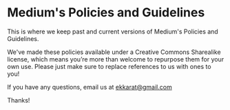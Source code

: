 Medium's Policies and Guidelines
======

This is where we keep past and current versions of Medium's Policies and Guidelines. 

We've made these policies available under a Creative Commons Sharealike license, which means you’re more than welcome to repurpose them for your own use. Please just make sure to replace references to us with ones to you! 

If you have any questions, email us at ekkarat@gmail.com

Thanks!
